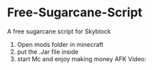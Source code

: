 # Free-Sugarcane-Script
A free sugarcane script for Skyblock
1. Open mods folder in minecraft
2. put the .Jar file inside 
3. start Mc and enjoy making money AFK
Video:
